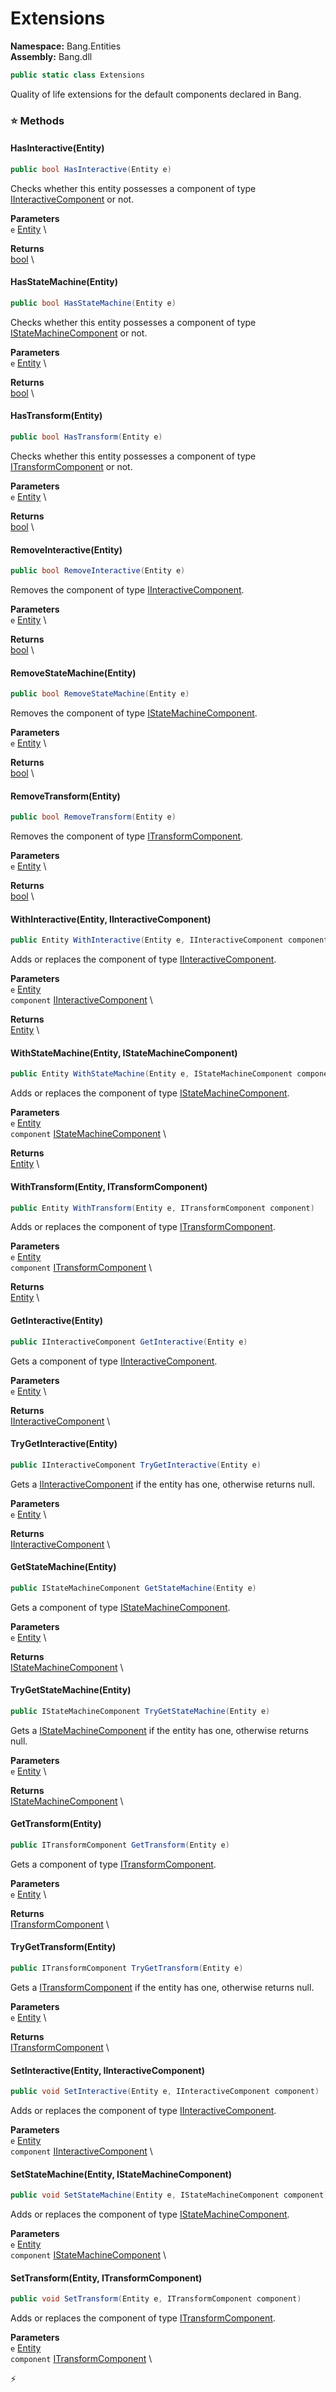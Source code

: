 # Extensions

**Namespace:** Bang.Entities \
**Assembly:** Bang.dll

```csharp
public static class Extensions
```

Quality of life extensions for the default components declared in Bang.

### ⭐ Methods
#### HasInteractive(Entity)
```csharp
public bool HasInteractive(Entity e)
```

Checks whether this entity possesses a component of type [IInteractiveComponent](../../Bang/Interactions/IInteractiveComponent.html) or not.

**Parameters** \
`e` [Entity](../../Bang/Entities/Entity.html) \

**Returns** \
[bool](https://learn.microsoft.com/en-us/dotnet/api/System.Boolean?view=net-7.0) \

#### HasStateMachine(Entity)
```csharp
public bool HasStateMachine(Entity e)
```

Checks whether this entity possesses a component of type [IStateMachineComponent](../../Bang/StateMachines/IStateMachineComponent.html) or not.

**Parameters** \
`e` [Entity](../../Bang/Entities/Entity.html) \

**Returns** \
[bool](https://learn.microsoft.com/en-us/dotnet/api/System.Boolean?view=net-7.0) \

#### HasTransform(Entity)
```csharp
public bool HasTransform(Entity e)
```

Checks whether this entity possesses a component of type [ITransformComponent](../../Bang/Components/ITransformComponent.html) or not.

**Parameters** \
`e` [Entity](../../Bang/Entities/Entity.html) \

**Returns** \
[bool](https://learn.microsoft.com/en-us/dotnet/api/System.Boolean?view=net-7.0) \

#### RemoveInteractive(Entity)
```csharp
public bool RemoveInteractive(Entity e)
```

Removes the component of type [IInteractiveComponent](../../Bang/Interactions/IInteractiveComponent.html).

**Parameters** \
`e` [Entity](../../Bang/Entities/Entity.html) \

**Returns** \
[bool](https://learn.microsoft.com/en-us/dotnet/api/System.Boolean?view=net-7.0) \

#### RemoveStateMachine(Entity)
```csharp
public bool RemoveStateMachine(Entity e)
```

Removes the component of type [IStateMachineComponent](../../Bang/StateMachines/IStateMachineComponent.html).

**Parameters** \
`e` [Entity](../../Bang/Entities/Entity.html) \

**Returns** \
[bool](https://learn.microsoft.com/en-us/dotnet/api/System.Boolean?view=net-7.0) \

#### RemoveTransform(Entity)
```csharp
public bool RemoveTransform(Entity e)
```

Removes the component of type [ITransformComponent](../../Bang/Components/ITransformComponent.html).

**Parameters** \
`e` [Entity](../../Bang/Entities/Entity.html) \

**Returns** \
[bool](https://learn.microsoft.com/en-us/dotnet/api/System.Boolean?view=net-7.0) \

#### WithInteractive(Entity, IInteractiveComponent)
```csharp
public Entity WithInteractive(Entity e, IInteractiveComponent component)
```

Adds or replaces the component of type [IInteractiveComponent](../../Bang/Interactions/IInteractiveComponent.html).

**Parameters** \
`e` [Entity](../../Bang/Entities/Entity.html) \
`component` [IInteractiveComponent](../../Bang/Interactions/IInteractiveComponent.html) \

**Returns** \
[Entity](../../Bang/Entities/Entity.html) \

#### WithStateMachine(Entity, IStateMachineComponent)
```csharp
public Entity WithStateMachine(Entity e, IStateMachineComponent component)
```

Adds or replaces the component of type [IStateMachineComponent](../../Bang/StateMachines/IStateMachineComponent.html).

**Parameters** \
`e` [Entity](../../Bang/Entities/Entity.html) \
`component` [IStateMachineComponent](../../Bang/StateMachines/IStateMachineComponent.html) \

**Returns** \
[Entity](../../Bang/Entities/Entity.html) \

#### WithTransform(Entity, ITransformComponent)
```csharp
public Entity WithTransform(Entity e, ITransformComponent component)
```

Adds or replaces the component of type [ITransformComponent](../../Bang/Components/ITransformComponent.html).

**Parameters** \
`e` [Entity](../../Bang/Entities/Entity.html) \
`component` [ITransformComponent](../../Bang/Components/ITransformComponent.html) \

**Returns** \
[Entity](../../Bang/Entities/Entity.html) \

#### GetInteractive(Entity)
```csharp
public IInteractiveComponent GetInteractive(Entity e)
```

Gets a component of type [IInteractiveComponent](../../Bang/Interactions/IInteractiveComponent.html).

**Parameters** \
`e` [Entity](../../Bang/Entities/Entity.html) \

**Returns** \
[IInteractiveComponent](../../Bang/Interactions/IInteractiveComponent.html) \

#### TryGetInteractive(Entity)
```csharp
public IInteractiveComponent TryGetInteractive(Entity e)
```

Gets a [IInteractiveComponent](../../Bang/Interactions/IInteractiveComponent.html) if the entity has one, otherwise returns null.

**Parameters** \
`e` [Entity](../../Bang/Entities/Entity.html) \

**Returns** \
[IInteractiveComponent](../../Bang/Interactions/IInteractiveComponent.html) \

#### GetStateMachine(Entity)
```csharp
public IStateMachineComponent GetStateMachine(Entity e)
```

Gets a component of type [IStateMachineComponent](../../Bang/StateMachines/IStateMachineComponent.html).

**Parameters** \
`e` [Entity](../../Bang/Entities/Entity.html) \

**Returns** \
[IStateMachineComponent](../../Bang/StateMachines/IStateMachineComponent.html) \

#### TryGetStateMachine(Entity)
```csharp
public IStateMachineComponent TryGetStateMachine(Entity e)
```

Gets a [IStateMachineComponent](../../Bang/StateMachines/IStateMachineComponent.html) if the entity has one, otherwise returns null.

**Parameters** \
`e` [Entity](../../Bang/Entities/Entity.html) \

**Returns** \
[IStateMachineComponent](../../Bang/StateMachines/IStateMachineComponent.html) \

#### GetTransform(Entity)
```csharp
public ITransformComponent GetTransform(Entity e)
```

Gets a component of type [ITransformComponent](../../Bang/Components/ITransformComponent.html).

**Parameters** \
`e` [Entity](../../Bang/Entities/Entity.html) \

**Returns** \
[ITransformComponent](../../Bang/Components/ITransformComponent.html) \

#### TryGetTransform(Entity)
```csharp
public ITransformComponent TryGetTransform(Entity e)
```

Gets a [ITransformComponent](../../Bang/Components/ITransformComponent.html) if the entity has one, otherwise returns null.

**Parameters** \
`e` [Entity](../../Bang/Entities/Entity.html) \

**Returns** \
[ITransformComponent](../../Bang/Components/ITransformComponent.html) \

#### SetInteractive(Entity, IInteractiveComponent)
```csharp
public void SetInteractive(Entity e, IInteractiveComponent component)
```

Adds or replaces the component of type [IInteractiveComponent](../../Bang/Interactions/IInteractiveComponent.html).

**Parameters** \
`e` [Entity](../../Bang/Entities/Entity.html) \
`component` [IInteractiveComponent](../../Bang/Interactions/IInteractiveComponent.html) \

#### SetStateMachine(Entity, IStateMachineComponent)
```csharp
public void SetStateMachine(Entity e, IStateMachineComponent component)
```

Adds or replaces the component of type [IStateMachineComponent](../../Bang/StateMachines/IStateMachineComponent.html).

**Parameters** \
`e` [Entity](../../Bang/Entities/Entity.html) \
`component` [IStateMachineComponent](../../Bang/StateMachines/IStateMachineComponent.html) \

#### SetTransform(Entity, ITransformComponent)
```csharp
public void SetTransform(Entity e, ITransformComponent component)
```

Adds or replaces the component of type [ITransformComponent](../../Bang/Components/ITransformComponent.html).

**Parameters** \
`e` [Entity](../../Bang/Entities/Entity.html) \
`component` [ITransformComponent](../../Bang/Components/ITransformComponent.html) \



⚡